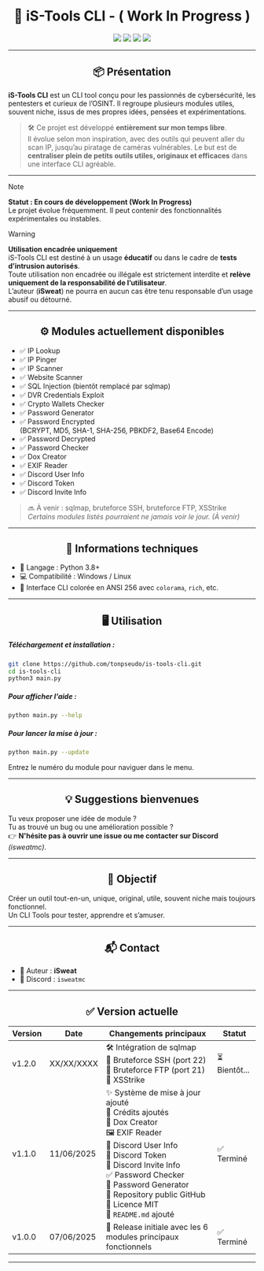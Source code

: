 <h1 align="center">
  🚀 iS-Tools CLI - ( Work In Progress )
</h1>

<p align="center">
  <img src="https://img.shields.io/badge/version-1.0.0-blue.svg" />
  <img src="https://img.shields.io/badge/status-WIP-orange.svg" />
  <img src="https://img.shields.io/badge/python-3.8%2B-blue.svg" />
  <img src="https://img.shields.io/badge/platform-Windows%20%7C%20Linux-lightgrey.svg" />
</p>

---

<h2 align="center">📦 Présentation</h2>

**iS-Tools CLI** est un CLI tool conçu pour les passionnés de cybersécurité, les pentesters et curieux de l’OSINT. Il regroupe plusieurs modules utiles, souvent niche, issus de mes propres idées, pensées et expérimentations.

> 🛠️ Ce projet est développé **entièrement sur mon temps libre**.  
> Il évolue selon mon inspiration, avec des outils qui peuvent aller du scan IP, jusqu’au piratage de caméras vulnérables.
> Le but est de **centraliser plein de petits outils utiles, originaux et efficaces** dans une interface CLI agréable.

---

>[!NOTE]
> **Statut : En cours de développement (Work In Progress)**  
> Le projet évolue fréquemment. Il peut contenir des fonctionnalités expérimentales ou instables.

>[!WARNING]
> **Utilisation encadrée uniquement**  
> iS-Tools CLI est destiné à un usage **éducatif** ou dans le cadre de **tests d’intrusion autorisés**.  
> Toute utilisation non encadrée ou illégale est strictement interdite et **relève uniquement de la responsabilité de l’utilisateur**.  
> L’auteur (**iSweat**) ne pourra en aucun cas être tenu responsable d’un usage abusif ou détourné.

---

<h2 align="center">⚙️ Modules actuellement disponibles</h2>

- ✅ IP Lookup  
- ✅ IP Pinger  
- ✅ IP Scanner  
- ✅ Website Scanner  
- ✅ SQL Injection (bientôt remplacé par sqlmap)  
- ✅ DVR Credentials Exploit  
- ✅ Crypto Wallets Checker  
- ✅ Password Generator  
- ✅ Password Encrypted  
  (BCRYPT, MD5, SHA-1, SHA-256, PBKDF2, Base64 Encode)  
- ✅ Password Decrypted  
- ✅ Password Checker  
- ✅ Dox Creator  
- ✅ EXIF Reader  
- ✅ Discord User Info  
- ✅ Discord Token  
- ✅ Discord Invite Info  

> 🔜 À venir : sqlmap, bruteforce SSH, bruteforce FTP, XSStrike  
> *Certains modules listés pourraient ne jamais voir le jour. (À venir)*

---

<h2 align="center">🧰 Informations techniques</h2>

- 📁 Langage : Python 3.8+
- 💻 Compatibilité : Windows / Linux
- 🎨 Interface CLI colorée en ANSI 256 avec `colorama`, `rich`, etc.  

---

<h2 align="center">🖥️ Utilisation</h2>

##### Téléchargement et installation :
```bash
git clone https://github.com/tonpseudo/is-tools-cli.git
cd is-tools-cli
python3 main.py
```

##### Pour afficher l'aide :
```bash
python main.py --help
```

##### Pour lancer la mise à jour :
```bash
python main.py --update
```

Entrez le numéro du module pour naviguer dans le menu.

---

<h2 align="center">💡 Suggestions bienvenues</h2>

Tu veux proposer une idée de module ?  
Tu as trouvé un bug ou une amélioration possible ?  
👉 **N'hésite pas à ouvrir une issue ou me contacter sur Discord** *(isweatmc)*.

---

<h2 align="center">🎯 Objectif</h2>

Créer un outil tout-en-un, unique, original, utile, souvent niche mais toujours fonctionnel.  
Un CLI Tools pour tester, apprendre et s’amuser.

---

<h2 align="center">📬 Contact</h2>

- 👤 Auteur : **iSweat**
- 💬 Discord : `isweatmc`

---

<h2 align="center">✅ Version actuelle</h2>

| Version | Date       | Changements principaux                                                                                                  | Statut |
|---------|------------|------------------------------------------------------------------------------------------------------------------------|-----------|
| v1.2.0  | XX/XX/XXXX | 🛠️ Intégration de sqlmap<br>🔑 Bruteforce SSH (port 22)<br>🔑 Bruteforce FTP (port 21)<br>🔗 XSStrike | ⏳ Bientôt... |
| v1.1.0  | 11/06/2025 | ✨ Système de mise à jour ajouté<br>🙌 Crédits ajoutés<br>📂 Dox Creator<br>🖼️ EXIF Reader<br>👤 Discord User Info<br>🔑 Discord Token<br>🔗 Discord Invite Info<br>✅ Password Checker<br>🔐 Password Generator<br>🚀 Repository public GitHub<br>📜 Licence MIT<br>📝 `README.md` ajouté | ✅ Terminé |
| v1.0.0  | 07/06/2025 | 🚀 Release initiale avec les 6 modules principaux fonctionnels | ✅ Terminé |


---
